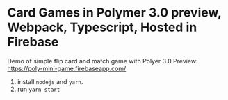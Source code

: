 # Card Games in Polymer 3.0 preview, Webpack, Typescript, Hosted in Firebase

Demo of simple flip card and match game with Polyer 3.0 Preview: https://poly-mini-game.firebaseapp.com/

1. install `nodejs` and `yarn`.
2. run `yarn start`

